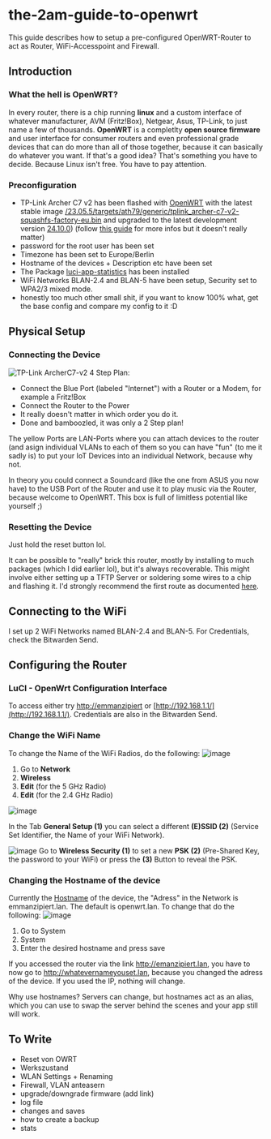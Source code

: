 # the-2am-guide-to-openwrt
This guide describes how to setup a pre-configured OpenWRT-Router to act as Router, WiFi-Accesspoint and Firewall.

## Introduction
### What the hell is OpenWRT?
In every router, there is a chip running **linux** and a custom interface of whatever manufacturer, AVM (Fritz!Box), Netgear, Asus, TP-Link, to just name a few of thousands.
**OpenWRT** is a completlty **open source firmware** and user interface for consumer routers and even professional grade devices that can do more than all of those together, because it can basically do whatever you want. If that's a good idea? That's something you have to decide.
Because Linux isn't free. You have to pay attention.

### Preconfiguration
- TP-Link Archer C7 v2 has been flashed with [OpenWRT](https://openwrt.org/) with the latest stable image  [/23.05.5/targets/ath79/generic/tplink_archer-c7-v2-squashfs-factory-eu.bin](https://downloads.openwrt.org/releases/23.05.5/targets/ath79/generic/openwrt-23.05.5-ath79-generic-tplink_archer-c7-v2-squashfs-factory-eu.bin) and upgraded to the latest development version [24.10.0](https://downloads.openwrt.org/releases/24.10.0/targets/ath79/generic/openwrt-24.10.0-ath79-generic-tplink_archer-c7-v2-squashfs-sysupgrade.bin)) (follow [this guide](https://openwrt.org/toh/tp-link/archer_c7) for more infos but it doesn't really matter)
- password for the root user has been set
- Timezone has been set to Europe/Berlin
- Hostname of the devices + Description etc have been set
- The Package [luci-app-statistics](https://openwrt.org/docs/guide-user/luci/luci_app_statistics) has been installed
- WiFi Networks BLAN-2.4 and BLAN-5 have been setup, Security set to WPA2/3 mixed mode.
- honestly too much other small shit, if you want to know 100% what, get the base config and compare my config to it :D

## Physical Setup
### Connecting the Device
![TP-Link ArcherC7-v2](https://github.com/user-attachments/assets/5f21a207-6c9f-489b-9810-d0867bdd78c4)
4 Step Plan:
- Connect the Blue Port  (labeled "Internet") with a Router or a Modem, for example a Fritz!Box
- Connect the Router to the Power
- It really doesn't matter in which order you do it.
- Done and bamboozled, it was only a 2 Step plan!

The yellow Ports are LAN-Ports where you can attach devices to the router (and asign individual VLANs to each of them so you can have "fun" (to me it sadly is) to put your IoT Devices into an individual Network, because why not.

In theory you could connect a Soundcard (like the one from ASUS you now have) to the USB Port of the Router and use it to play music via the Router, because welcome to OpenWRT. This box is full of limitless potential like yourself ;)

### Resetting the Device
Just hold the reset button lol.

It can be possible to "really" brick this router, mostly by installing to much packages (which I did earlier lol), but it's always recoverable. This might involve either setting up a TFTP Server or soldering some wires to a chip and flashing it. I'd strongly recommend the first route as documented [here](https://openwrt.org/toh/tp-link/archer_c7#installation_or_restore_with_tftp).

## Connecting to the WiFi
I set up 2 WiFi Networks named BLAN-2.4 and BLAN-5. For Credentials, check the Bitwarden Send.

## Configuring the Router
### LuCI - OpenWrt Configuration Interface
To access either try [http://emmanzipiert](http://emmanzipiert.lan/) or [http://192.168.1.1/](http://192.168.1.1/).
Credentials are also in the Bitwarden Send.

### Change the WiFi Name
To change the Name of the WiFi Radios, do the following:
![image](https://github.com/user-attachments/assets/dc2e24ae-bfde-4694-9be3-38d228c77d45)
1. Go to **Network**
2. **Wireless**
3. **Edit** (for the 5 GHz Radio)
4. **Edit** (for the 2.4 GHz Radio)

![image](https://github.com/user-attachments/assets/8a64bf41-1e71-4da4-8463-8f5d8f173bb5)

In the Tab **General Setup (1)** you can select a different **(E)SSID (2)** (Service Set Identifier, the Name of your WiFi Network).

![image](https://github.com/user-attachments/assets/7a477453-1711-4d11-8060-abd2aa3d7765)
Go to **Wireless Security (1)** to set a new **PSK (2)** (Pre-Shared Key, the password to your WiFi) or press the **(3)** Button to reveal the PSK. 






### Changing the Hostname of the device
Currently the [Hostname](https://en.wikipedia.org/wiki/Hostname) of the device, the "Adress" in the Network is emmanzipiert.lan. The default is openwrt.lan.
To change that do the following:
![image](https://github.com/user-attachments/assets/65257e8d-9997-42f2-ac9e-ab05a7a65765)
1. Go to System
2. System
3. Enter the desired hostname and press save

If you accessed the router via the link http://emanzipiert.lan, you have to now go to http://whatevernameyouset.lan, because you changed the adress of the device. If you used the IP, nothing will change.

Why use hostnames? Servers can change, but hostnames act as an alias, which you can use to swap the server behind the scenes and your app still will work.


## To Write
- Reset von OWRT
- Werkszustand
- WLAN Settings + Renaming
- Firewall, VLAN anteasern
- upgrade/downgrade firmware (add link)
- log file
- changes and saves
- how to create a backup
- stats

